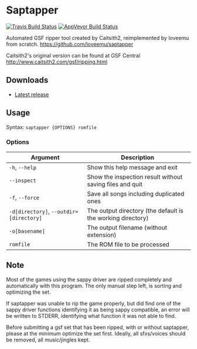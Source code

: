Saptapper
=========
[![Travis Build Status](https://travis-ci.com/loveemu/saptapper.svg?branch=master)](https://travis-ci.com/loveemu/saptapper) [![AppVeyor Build Status](https://ci.appveyor.com/api/projects/status/8gdychs5ftgijyui/branch/master?svg=true)](https://ci.appveyor.com/project/loveemu/saptapper/branch/master)

Automated GSF ripper tool created by Caitsith2, reimplemented by loveemu from scratch.
<https://github.com/loveemu/saptapper>

Caitsith2's original version can be found at GSF Central
<http://www.caitsith2.com/gsf/ripping.html>

Downloads
---------

- [Latest release](https://github.com/loveemu/saptapper/releases/latest)

Usage
-----

Syntax: `saptapper {OPTIONS} romfile`

### Options

|Argument                                |Description                                                 |
|----------------------------------------|------------------------------------------------------------|
|`-h`, `--help`                          |Show this help message and exit                             |
|`--inspect`                             |Show the inspection result without saving files and quit    |
|`-f`, `--force`                         |Save all songs including duplicated ones                    |
|`-d[directory]`, `--outdir=[directory]` |The output directory (the default is the working directory) |
|`-o[basename]`                          |The output filename (without extension)                     |
|`romfile`                               |The ROM file to be processed                                |

Note
----

Most of the games using the sappy driver are ripped completely and automatically with
this program. The only manual step left, is sorting and optimizing the set.

If saptapper was unable to rip the game properly, but did find one of the sappy driver
functions identifying it as being sappy compatible, an error will be written to STDERR,
identifying what function it was not able to find.

Before submitting a gsf set that has been ripped, with or without saptapper, please at the 
minimum optimize the set first.  Ideally, all sfxs/voices should be removed, all 
music/jingles kept.
